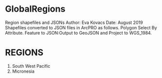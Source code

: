 # GlobalRegions
Region shapefiles and JSONs
Author: Eva Kovacs
Date: August 2019
Shapefiles converted to JSON files in ArcPRO as follows.
Polygon Select By Attribute.
Feature to JSON:Output to GeoJSON and Project to WGS_1984.


# REGIONS
1. South West Pacific
2. Micronesia
